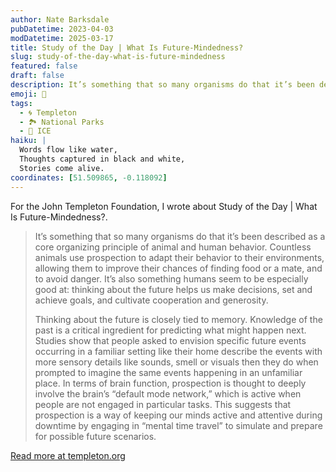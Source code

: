 ```yaml
---
author: Nate Barksdale
pubDatetime: 2023-04-03
modDatetime: 2025-03-17
title: Study of the Day | What Is Future-Mindedness?
slug: study-of-the-day-what-is-future-mindedness
featured: false
draft: false
description: It’s something that so many organisms do that it’s been described as a core organizing principle of animal and human behavior. Countless animals use prospection...
emoji: 📝
tags:
  - 🌀 Templeton
  - 🏞️ National Parks
  - 🧊 ICE
haiku: |
  Words flow like water,
  Thoughts captured in black and white,
  Stories come alive.
coordinates: [51.509865, -0.118092]
---
```


For the John Templeton Foundation, I wrote about Study of the Day | What Is Future-Mindedness?.

> It’s something that so many organisms do that it’s been described as a core organizing principle of animal and human behavior. Countless animals use prospection to adapt their behavior to their environments, allowing them to improve their chances of finding food or a mate, and to avoid danger. It’s also something humans seem to be especially good at: thinking about the future helps us make decisions, set and achieve goals, and cultivate cooperation and generosity.
>
> Thinking about the future is closely tied to memory. Knowledge of the past is a critical ingredient for predicting what might happen next. Studies show that people asked to envision specific future events occurring in a familiar setting like their home describe the events with more sensory details like sounds, smell or visuals then they do when prompted to imagine the same events happening in an unfamiliar place. In terms of brain function, prospection is thought to deeply involve the brain’s “default mode network,” which is active when people are not engaged in particular tasks. This suggests that prospection is a way of keeping our minds active and attentive during downtime by engaging in “mental time travel” to simulate and prepare for possible future scenarios.

[Read more at templeton.org](https://www.templeton.org/news/what-is-future-mindedness)

